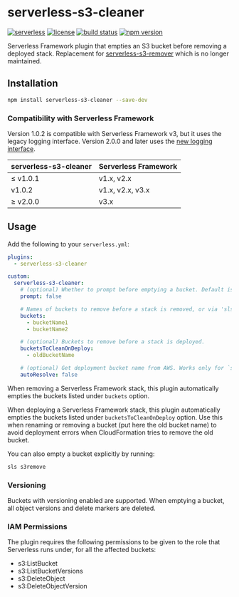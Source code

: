 # serverless-s3-cleaner

[![serverless][icon-serverless]][link-serverless]
[![license][icon-lic]][link-lic]
[![build status][icon-ci]][link-ci]
[![npm version][icon-npm]][link-npm]

Serverless Framework plugin that empties an S3 bucket before removing a deployed stack.
Replacement for [serverless-s3-remover](https://github.com/sinofseven/serverless-s3-remover) which is no longer maintained.

## Installation

```sh
npm install serverless-s3-cleaner --save-dev
```

### Compatibility with Serverless Framework

Version 1.0.2 is compatible with Serverless Framework v3, but it uses the legacy logging interface. Version 2.0.0 and later uses the [new logging interface](https://www.serverless.com/framework/docs/guides/plugins/cli-output).

|serverless-s3-cleaner|Serverless Framework|
|---|---|
|≤ v1.0.1|v1.x, v2.x|
|v1.0.2|v1.x, v2.x, v3.x|
|≥ v2.0.0|v3.x|

## Usage

Add the following to your `serverless.yml`:

```yml
plugins:
  - serverless-s3-cleaner

custom:
  serverless-s3-cleaner:
    # (optional) Whether to prompt before emptying a bucket. Default is 'false'.
    prompt: false

    # Names of buckets to remove before a stack is removed, or via 'sls s3remove' command
    buckets:
      - bucketName1
      - bucketName2

    # (optional) Buckets to remove before a stack is deployed.
    bucketsToCleanOnDeploy:
      - oldBucketName

    # (optional) Get deployment bucket name from AWS. Works only for `sls s3remove` and `sls remove`  
    autoResolve: false
```

When removing a Serverless Framework stack, this plugin automatically empties the buckets listed under `buckets` option.

When deploying a Serverless Framework stack, this plugin automatically empties the buckets listed under `bucketsToCleanOnDeploy` option.
Use this when renaming or removing a bucket (put here the old bucket name) to avoid deployment errors when CloudFormation tries to remove the old bucket.

You can also empty a bucket explicitly by running:

```sh
sls s3remove
```

### Versioning

Buckets with versioning enabled are supported. When emptying a bucket, all object versions and delete markers are deleted.

### IAM Permissions

The plugin requires the following permissions to be given to the role that Serverless runs under, for all the affected buckets:

- s3:ListBucket
- s3:ListBucketVersions
- s3:DeleteObject
- s3:DeleteObjectVersion

[//]: # (Note: icon sources seem to be random. It's just because shields.io is extremely slow so using alternatives whenever possible)
[icon-serverless]: http://public.serverless.com/badges/v3.svg
[icon-lic]: https://img.shields.io/github/license/coyoteecd/serverless-s3-cleaner
[icon-ci]: https://travis-ci.com/coyoteecd/serverless-s3-cleaner.svg?branch=master
[icon-npm]: https://badge.fury.io/js/serverless-s3-cleaner.svg

[link-serverless]: http://www.serverless.com
[link-lic]: https://github.com/coyoteecd/serverless-s3-cleaner/blob/master/LICENSE
[link-ci]: https://travis-ci.com/coyoteecd/serverless-s3-cleaner
[link-npm]: https://www.npmjs.com/package/serverless-s3-cleaner
